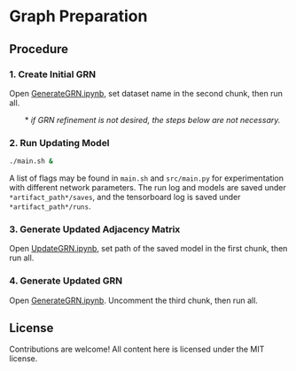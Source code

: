 # Graph Preparation


## Procedure

### 1. Create Initial GRN
Open [GenerateGRN.ipynb](graphs/GenerateGRN.ipynb), set dataset name in the second chunk, then run all.

  \* *if GRN refinement is not desired, the steps below are not necessary.*

### 2. Run Updating Model
```bash
./main.sh &
```

A list of flags may be found in `main.sh` and `src/main.py` for experimentation with different network parameters. The run log and models are saved under `*artifact_path*/saves`, and the tensorboard log is saved under `*artifact_path*/runs`.

### 3. Generate Updated Adjacency Matrix
Open [UpdateGRN.ipynb](graphs/UpdateGRN.ipynb), set path of the saved model in the first chunk, then run all.

### 4. Generate Updated GRN
Open [GenerateGRN.ipynb](graphs/GenerateGRN.ipynb). Uncomment the third chunk, then run all.

## License

Contributions are welcome! All content here is licensed under the MIT license.
